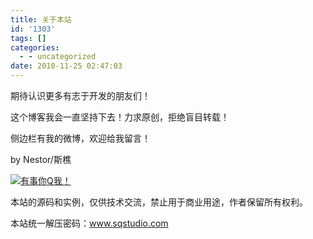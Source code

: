 ```yaml
---
title: 关于本站
id: '1303'
tags: []
categories:
  - - uncategorized
date: 2010-11-25 02:47:03
---
```


期待认识更多有志于开发的朋友们！

这个博客我会一直坚持下去！力求原创，拒绝盲目转载！

侧边栏有我的微博，欢迎给我留言！

by Nestor/斯樵

[![有事你Q我！](http://qxu2059920095.my3w.com/blog/wp-content/uploads/2011/03/pa.gif "有事你Q我！")](http://sighttp.qq.com/msgrd?v=3&uin=304149240&site=qq&menu=yes "有事你Q我")  

本站的源码和实例，仅供技术交流，禁止用于商业用途，作者保留所有权利。

本站统一解压密码：www.sqstudio.com